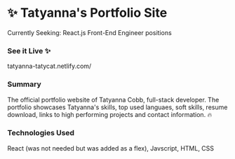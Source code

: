 # :sparkles: **Tatyanna's Portfolio Site** 
Currently Seeking: React.js Front-End Engineer positions

### See it Live :sparkles:
tatyanna-tatycat.netlify.com/

### Summary
The official portfolio website of Tatyanna Cobb, full-stack developer. The portfolio showcases Tatyanna's skills, top used languaes, soft skills, resume download, links to high performing projects and contact information. :fire:

### Technologies Used 
React (was not needed but was added as a flex), 
Javscript, 
HTML, 
CSS
